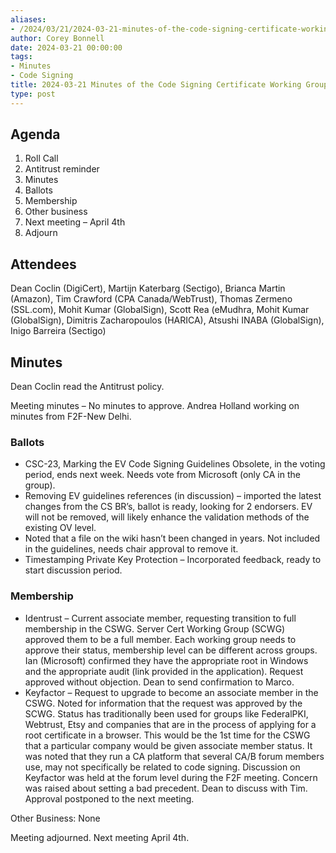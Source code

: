 ```yaml
---
aliases:
- /2024/03/21/2024-03-21-minutes-of-the-code-signing-certificate-working-group/
author: Corey Bonnell
date: 2024-03-21 00:00:00
tags:
- Minutes
- Code Signing
title: 2024-03-21 Minutes of the Code Signing Certificate Working Group
type: post
---
```


## Agenda

1.	Roll Call
2.	Antitrust reminder
3.	Minutes
4.	Ballots
5.	Membership
6.	Other business
7.	Next meeting – April 4th
8.	Adjourn

## Attendees

Dean Coclin (DigiCert), Martijn Katerbarg (Sectigo), Brianca Martin (Amazon), Tim Crawford (CPA Canada/WebTrust), Thomas Zermeno (SSL.com), Mohit Kumar (GlobalSign), Scott Rea (eMudhra, Mohit Kumar (GlobalSign), Dimitris Zacharopoulos (HARICA), Atsushi INABA (GlobalSign), Inigo Barreira (Sectigo)

## Minutes

Dean Coclin read the Antitrust policy.
 
Meeting minutes – No minutes to approve. Andrea Holland working on minutes from F2F-New Delhi.

### Ballots
*	CSC-23, Marking the EV Code Signing Guidelines Obsolete, in the voting period, ends next week. Needs vote from Microsoft (only CA in the group).
*	Removing EV guidelines references (in discussion) – imported the latest changes from the CS BR’s, ballot is ready, looking for 2 endorsers. EV will not be removed, will likely enhance the validation methods of the existing OV level.
*	Noted that a file on the wiki hasn’t been changed in years. Not included in the guidelines, needs chair approval to remove it.
*	Timestamping Private Key Protection – Incorporated feedback, ready to start discussion period.

### Membership
*	Identrust – Current associate member, requesting transition to full membership in the CSWG. Server Cert Working Group (SCWG) approved them to be a full member. Each working group needs to approve their status, membership level can be different across groups. Ian (Microsoft) confirmed they have the appropriate root in Windows and the appropriate audit (link provided in the application). Request approved without objection. Dean to send confirmation to Marco.
*	Keyfactor – Request to upgrade to become an associate member in the CSWG. Noted for information that the request was approved by the SCWG. Status has traditionally been used for groups like FederalPKI, Webtrust, Etsy and companies that are in the process of applying for a root certificate in a browser. This would be the 1st time for the CSWG that a particular company would be given associate member status. It was noted that they run a CA platform that several CA/B forum members use, may not specifically be related to code signing. Discussion on Keyfactor was held at the forum level during the F2F meeting. Concern was raised about setting a bad precedent. Dean to discuss with Tim. Approval postponed to the next meeting.

Other Business: None

Meeting adjourned. Next meeting April 4th.
